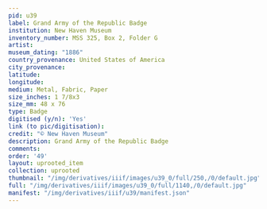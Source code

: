 ```yaml
---
pid: u39
label: Grand Army of the Republic Badge
institution: New Haven Museum
inventory_number: MSS 325, Box 2, Folder G
artist:
museum_dating: "1886"
country_provenance: United States of America
city_provenance:
latitude:
longitude:
medium: Metal, Fabric, Paper
size_inches: 1 7/8x3
size_mm: 48 x 76
type: Badge
digitised (y/n): 'Yes'
link (to pic/digitisation):
credit: "© New Haven Museum"
description: Grand Army of the Republic Badge
comments:
order: '49'
layout: uprooted_item
collection: uprooted
thumbnail: "/img/derivatives/iiif/images/u39_0/full/250,/0/default.jpg"
full: "/img/derivatives/iiif/images/u39_0/full/1140,/0/default.jpg"
manifest: "/img/derivatives/iiif/u39/manifest.json"
---
```

